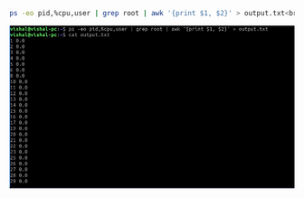 ```bash
ps -eo pid,%cpu,user | grep root | awk '{print $1, $2}' > output.txt<br>
```
![](lin-assignment6.jpg)
